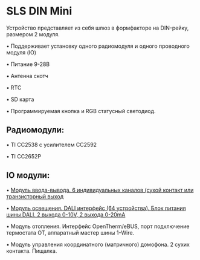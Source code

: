 # SLS DIN Mini

Устройство представляет из себя шлюз в формфакторе на DIN-рейку, размером 2 модуля.


•	Поддерживает установку одного радиомодуля и одного проводного модуля (IO)

•	Питание 9-28В

•	Антенна скотч

•	RTC

•	SD карта 

•	Программируемая кнопка и RGB статусный светодиод.



## Радиомодули:

•	TI СС2538 с усилителем СС2592

•	TI СС2652P


## IO модули:
•	 [Модуль ввода-вывода. 6 индивидуальных каналов (сухой контакт или транзисторный выход](din_mini_io_rus.md)

•	 [Модуль освещения. DALI интерфейс (64 устройства). Блок питания шины DALI. 2 выхода 0-10V, 2 выхода 0-20mA](din_mini_lighting_rus.md)

•	 Модуль отопления. Интерфейс OpenTherm/eBUS, порт подключение термостата OT, аппаратный мастер шины 1-Wire.

•	 Модуль управления координатного (матричного) домофона. 2 сухих контакта. Пищалка.
